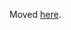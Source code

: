 Moved [here](https://github.com/ctuning/cm4research/blob/main/script/reproduce-neurips-paper-2022-arxiv-2204.09656/README-extra.md).
